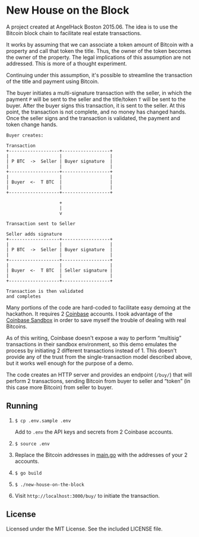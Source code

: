 New House on the Block
======================

A project created at AngelHack Boston 2015.06. The idea is to use the Bitcoin
block chain to facilitate real estate transactions.

It works by assuming that we can associate a token amount of Bitcoin with a
property and call that token the title. Thus, the owner of the token becomes
the owner of the property. The legal implications of this assumption are not
addressed. This is more of a thought experiment.

Continuing under this assumption, it's possible to streamline the transaction
of the title and payment using Bitcoin.

The buyer initiates a multi-signature transaction with the seller, in which the
payment `P` will be sent to the seller and the title/token `T` will be sent to
the buyer. After the buyer signs this transaction, it is sent to the seller. At
this point, the transaction is not complete, and no money has changed hands.
Once the seller signs and the transaction is validated, the payment and token
change hands.

	Buyer creates:                                        
														  
	Transaction                                           
	+-------------------+------------------+              
	|                   |                  |              
	| P BTC  ->  Seller | Buyer signature  |              
	|                   |                  |              
	+-------------------+------------------+              
	|                   |                  |              
	| Buyer  <-  T BTC  |                  |              
	|                   |                  |              
	+-------------------+------------------+              
														  
						+                                 
						|                                 
						v                                 
														  
	Transaction sent to Seller                            
														  
	Seller adds signature                                 
	+-------------------+------------------+              
	|                   |                  |              
	| P BTC  ->  Seller | Buyer signature  |              
	|                   |                  |              
	+-------------------+------------------+              
	|                   |                  |              
	| Buyer  <-  T BTC  | Seller signature |              
	|                   |                  |              
	+-------------------+------------------+              
														  
	Transaction is then validated                         
	and completes                                         

Many portions of the code are hard-coded to facilitate easy demoing at the
hackathon. It requires 2 [Coinbase](https://www.coinbase.com/) accounts. I took
advantage of the [Coinbase Sandbox](https://sandbox.coinbase.com/) in order to
save myself the trouble of dealing with real Bitcoins.

As of this writing, Coinbase doesn't expose a way to perform “multisig”
transactions in their sandbox environment, so this demo emulates the process by
initiating 2 different transactions instead of 1. This doesn't provide any of
the trust from the single-transaction model described above, but it works well
enough for the purpose of a demo.

The code creates an HTTP server and provides an endpoint (`/buy/`) that will
perform 2 transactions, sending Bitcoin from buyer to seller and “token” (in
this case more Bitcoin) from seller to buyer.


## Running
1. `$ cp .env.sample .env`

	Add to `.env` the API keys and secrets from 2 Coinbase accounts.

2. `$ source .env`

3. Replace the Bitcoin addresses in [main.go](main.go) with the addresses of your
2 accounts.

4. `$ go build`

5. `$ ./new-house-on-the-block`

6. Visit `http://localhost:3000/buy/` to initiate the transaction.


## License
Licensed under the MIT License. See the included LICENSE file.
